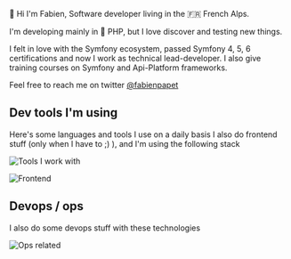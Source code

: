 👋 Hi I'm Fabien, Software developer living in the 🇫🇷 French Alps. 

I'm developing mainly in 🐘 PHP, but I love discover and testing new things.

I felt in love with the Symfony ecosystem, passed Symfony 4, 5, 6 certifications and now I work as technical lead-developer. I also give training courses on Symfony and Api-Platform frameworks.

Feel free to reach me on twitter [@fabienpapet](https://twitter.com/fabienpapet)

## Dev tools I'm using

Here's some languages and tools I use on a daily basis
I also do frontend stuff (only when I have to ;) ), and I'm using the following stack

![](https://skillicons.dev/icons?i=php,symfony,mysql,postgresql,redis,elasticsearch,phpstorm,git,github,gitlab,linux "Tools I work with") 

![](https://skillicons.dev/icons?i=vue,nodejs,javascript,typescript,html,css,cypress "Frontend")

## Devops / ops

I also do some devops stuff with these technologies

![](https://skillicons.dev/icons?i=aws,azure,kubernetes,docker, "Ops related")

